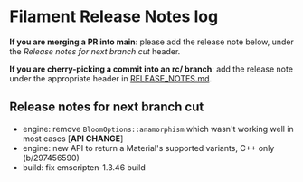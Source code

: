 # Filament Release Notes log

**If you are merging a PR into main**: please add the release note below, under the *Release notes
for next branch cut* header.

**If you are cherry-picking a commit into an rc/ branch**: add the release note under the
appropriate header in [RELEASE_NOTES.md](./RELEASE_NOTES.md).

## Release notes for next branch cut

- engine: remove `BloomOptions::anamorphism` which wasn't working well in most cases [**API CHANGE**] 
- engine: new API to return a Material's supported variants, C++ only (b/297456590)
- build: fix emscripten-1.3.46 build
